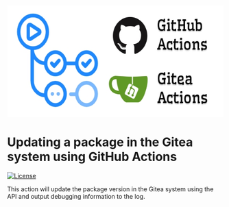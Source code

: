 <p align="center">
    <img width="560" height="260" src="docs/image/github_gitea_actions.jpg" alt="github gitea actions">
</p>

# Updating a package in the Gitea system using GitHub Actions

[![License](https://img.shields.io/github/license/rosven9856/gitea-package-action)](https://github.com/rosven9856/gitea-package-action/blob/master/LICENSE)

This action will update the package version in the Gitea system using the API and output debugging information to the log.